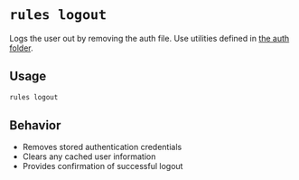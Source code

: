 # `rules logout`

Logs the user out by removing the auth file. Use utilities defined in [the auth folder](../../internal/auth/).

## Usage

```bash
rules logout
```

## Behavior

- Removes stored authentication credentials
- Clears any cached user information
- Provides confirmation of successful logout